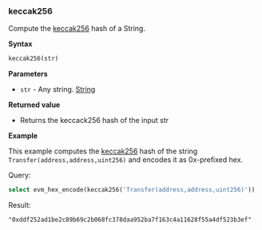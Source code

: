 ### keccak256

Compute the [keccak256](https://github.com/ethereum/eth-hash) hash of a String.

**Syntax**

```sql
keccak256(str)
```

**Parameters**

- `str` - Any string. [String](https://clickhouse.com/docs/en/sql-reference/data-types/string)

**Returned value**

- Returns the keccack256 hash of the input str

**Example**

This example computes the [keccak256](https://github.com/ethereum/eth-hash) hash of the string `Transfer(address,address,uint256)` and encodes it as 0x-prefixed hex.

Query:

```sql
select evm_hex_encode(keccak256('Transfer(address,address,uint256)'))
```

Result:

```response
"0xddf252ad1be2c89b69c2b068fc378daa952ba7f163c4a11628f55a4df523b3ef"
```

